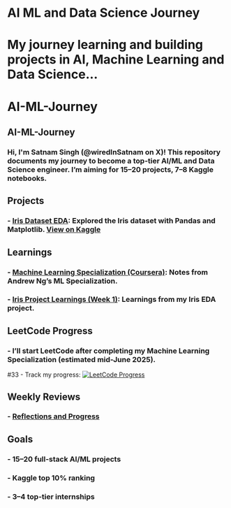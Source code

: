 # AI ML and Data Science Journey
# My journey learning and building projects in AI, Machine Learning and Data Science...
# AI-ML-Journey
## AI-ML-Journey
### Hi, I'm Satnam Singh (@wiredInSatnam on X)! This repository documents my journey to become a top-tier AI/ML and Data Science engineer. I’m aiming for 15–20 projects, 7–8 Kaggle notebooks.

## Projects
### - [Iris Dataset EDA](Projects/Iris_Data.ipynb): Explored the Iris dataset with Pandas and Matplotlib. [View on Kaggle](<https://www.kaggle.com/code/satnamsingh07/iris-data>)

## Learnings
### - [Machine Learning Specialization (Coursera)](Learnings/Machine_Learning_Specialization_by_Andrew_Ng/Notes.ipynb): Notes from Andrew Ng’s ML Specialization.
### - [Iris Project Learnings (Week 1)](Learnings/Iris_Learnings_Week_1.ipynb): Learnings from my Iris EDA project.

## LeetCode Progress
### - I’ll start LeetCode after completing my Machine Learning Specialization (estimated mid-June 2025).
#33 - Track my progress: [![LeetCode Progress](https://img.shields.io/badge/LeetCode-Progress%20Tracker-blue)](<paste-your-google-sheet-link-here>)

## Weekly Reviews
### - [Reflections and Progress](Weekly_Reviews/)

## Goals
### - 15–20 full-stack AI/ML projects
### - Kaggle top 10% ranking
### - 3–4 top-tier internships